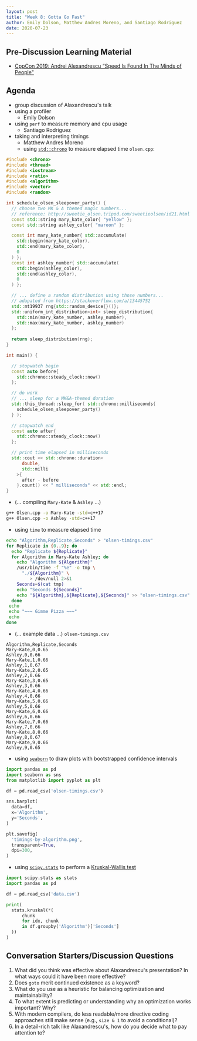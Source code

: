 ```yaml
---
layout: post
title: "Week 8: Gotta Go Fast"
author: Emily Dolson, Matthew Andres Moreno, and Santiago Rodriguez
date: 2020-07-23
---
```


## Pre-Discussion Learning Material

* [CppCon 2019: Andrei Alexandrescu “Speed Is Found In The Minds of People"](https://youtu.be/FJJTYQYB1JQ)

## Agenda

* group discussion of Alaxandrescu's talk
* using a profiler
  * Emily Dolson
* using `perf` to measure memory and cpu usage
  * Santiago Rodriguez
* taking and interpreting timings
  * Matthew Andres Moreno
  * using [`std::chrono`](https://en.cppreference.com/w/cpp/chrono) to measure elapsed time
`olsen.cpp`:
```c++
#include <chrono>
#include <thread>
#include <iostream>
#include <ratio>
#include <algorithm>
#include <vector>
#include <random>

int schedule_olsen_sleepover_party() {
  // choose two MK & A themed magic numbers...
  // reference: http://sweetie_olsen.tripod.com/sweetieolsen/id21.html
  const std::string mary_kate_color{ "yellow" };
  const std::string ashley_color{ "maroon" };

  const int mary_kate_number{ std::accumulate(
    std::begin(mary_kate_color),
    std::end(mary_kate_color),
    0
  ) };
  const int ashley_number{ std::accumulate(
    std::begin(ashley_color),
    std::end(ashley_color),
    0
  ) };

  // ... define a random distribution using those numbers...
  // adapated from https://stackoverflow.com/a/13445752
  std::mt19937 rng{std::random_device{}()};
  std::uniform_int_distribution<int> sleep_distribution{
    std::min(mary_kate_number, ashley_number),
    std::max(mary_kate_number, ashley_number)
  };
  
  return sleep_distribution(rng);
}

int main() {

  // stopwatch begin
  const auto before{
    std::chrono::steady_clock::now()
  };

  // do work  
  // ... sleep for a MK&A-themed duration
  std::this_thread::sleep_for( std::chrono::milliseconds{
    schedule_olsen_sleepover_party()
  } );

  // stopwatch end
  const auto after{
    std::chrono::steady_clock::now()
  };

  // print time elapsed in milliseconds 
  std::cout << std::chrono::duration<
      double,
      std::milli
    >{
      after - before
    }.count() << " milliseconds" << std::endl; 
}
```
  * (... compiling `Mary-Kate` & `Ashley` ...)
```bash
g++ Olsen.cpp -o Mary-Kate -std=c++17
g++ Olsen.cpp -o Ashley -std=c++17
```
  * using `time` to measure elapsed time
```bash
echo "Algorithm,Replicate,Seconds" > "olsen-timings.csv"
for Replicate in {0..9}; do
  echo "Replicate ${Replicate}"
  for Algorithm in Mary-Kate Ashley; do
    echo "Algorithm ${Algorithm}"
    /usr/bin/time -f "%e" -o tmp \
      "./${Algorithm}" \
         > /dev/null 2>&1
    Seconds=$(cat tmp)
    echo "Seconds ${Seconds}"
    echo "${Algorithm},${Replicate},${Seconds}" >> "olsen-timings.csv"
  done
 echo
 echo "~~~ Gimme Pizza ~~~"
 echo
done
```
  * (... example data ...)
`olsen-timings.csv`
```csv
Algorithm,Replicate,Seconds
Mary-Kate,0,0.65
Ashley,0,0.66
Mary-Kate,1,0.66
Ashley,1,0.67
Mary-Kate,2,0.65
Ashley,2,0.66
Mary-Kate,3,0.65
Ashley,3,0.66
Mary-Kate,4,0.66
Ashley,4,0.66
Mary-Kate,5,0.66
Ashley,5,0.66
Mary-Kate,6,0.66
Ashley,6,0.66
Mary-Kate,7,0.66
Ashley,7,0.66
Mary-Kate,8,0.66
Ashley,8,0.67
Mary-Kate,9,0.66
Ashley,9,0.65
```
  * using [`seaborn`](https://seaborn.pydata.org/) to draw plots with bootstrapped confidence intervals
```python
import pandas as pd
import seaborn as sns
from matplotlib import pyplot as plt

df = pd.read_csv('olsen-timings.csv')

sns.barplot(
  data=df,
  x='Algorithm',
  y='Seconds',
)

plt.savefig(
  'timings-by-algorithm.png',
  transparent=True,
  dpi=300,
)
```
  * using [`scipy.stats`](https://docs.scipy.org/doc/scipy/reference/stats.html) to perform a [Kruskal-Wallis test](https://en.wikipedia.org/wiki/Kruskal%E2%80%93Wallis_one-way_analysis_of_variance)
```python
import scipy.stats as stats
import pandas as pd

df = pd.read_csv('data.csv')

print(
  stats.kruskal(*(
      chunk
      for idx, chunk
      in df.groupby('Algorithm')['Seconds']
  ))
)
```

## Conversation Starters/Discussion Questions

1. What did you think was effective about Alaxandrescu's presentation?
   In what ways could it have been more effective?
2. Does `goto` merit continued existence as a keyword?
3. What do you use as a heuristic for balancing optimization and maintainability?
4. To what extent is predicting or understanding why an optimization works important?
   Why?
5. With modern compilers, do less readable/more directive coding approaches still make sense (e.g., `size & 1` to avoid a conditional)?
6. In a detail-rich talk like Alaxandrescu's, how do you decide what to pay attention to?
